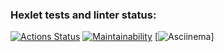 ### Hexlet tests and linter status:
[![Actions Status](https://github.com/evgenofon/java-project-61/workflows/hexlet-check/badge.svg)](https://github.com/evgenofon/java-project-61/actions)
[![Maintainability](https://api.codeclimate.com/v1/badges/10d3b983da6b72044800/maintainability)](https://codeclimate.com/github/evgenofon/java-project-61/maintainability)
[![Asciinema](https://asciinema.org/a/570443)]
